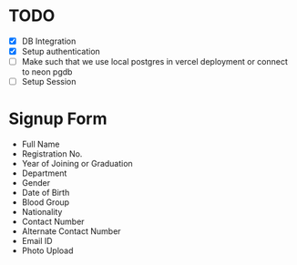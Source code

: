# TODO

- [x] DB Integration
- [x] Setup authentication
- [ ] Make such that we use local postgres in vercel deployment or connect to neon pgdb
- [ ] Setup Session

# Signup Form

- Full Name
- Registration No.
- Year of Joining or Graduation
- Department
- Gender
- Date of Birth
- Blood Group
- Nationality
- Contact Number
- Alternate Contact Number
- Email ID
- Photo Upload
